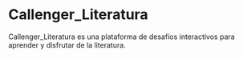 # Callenger_Literatura
Callenger_Literatura es una plataforma de desafíos interactivos para aprender y disfrutar de la literatura.
